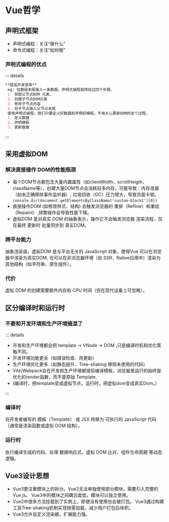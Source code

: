 # Vue哲学

## 声明式框架

* 声明式编程：关注“做什么”
* 命令式编程：关注“如何做”

### 声明式编程的优点

::: details

```md
**提高开发效率**
 eg: 往数组末尾插入一条数据，声明式编程就得经过四个步骤。
 1. 获取父节点DOM 元素。
 2. 创建子节点DOM元素
 3. 修改子节点内容
 4. 将子节点插入父节点末尾
 使用声明式编程，我们只要定义好数据和声明好模板，不用关心更新DOM的这个过程。
 1. 定义数据 
 2. 声明模板 
 3. 更新数据
```

:::


## 采用虚拟DOM

### 解决直接操作 DOM的性能瓶颈

* 每个DOM节点都包含大量内置属性（如clientWidth、scrollHeigth、className等），创建大量DOM节点会消耗较多内存，可能导致：内存泄漏（如未正确移除事件监听器）; 垃圾回收（GC）压力增大，导致页面卡顿。
`console.dir(document.getElementsByClassName('custom-block1')[0])`
* 直接操作DOM (如修改样式、结构) 会触发浏览器的 重排（Reflow）和重绘（Repaint）,频繁操作会导致性能下降。
* 虚拟DOM 是对真实 DOM 的抽象表示，操作它不会触发浏览器 渲染流程，仅在最终 更新时 批量同步到 真实DOM。

### 跨平台能力

抽象渲染层。虚拟DOM 是与平台无关的 JavaScript 对象，使得Vue 可以在浏览器中渲染为真实DOM,
也可以在非浏览器环境（如 SSR、Native应用中）渲染为 其他结构（如字符串、原生组件）。

### 代价

虚拟 DOM 的创建需要额外内存和 CPU 时间（但在现代设备上可忽略）。

## 区分编译时和运行时

### 不要和开发环境和生产环境搞混了

::: details

* 开发和生产环境都会把 template -> VNode -> DOM ,只是编译时机和优化策略不同。
* 开发环境功能更全（如错误检查、热更新）
* 生产环境优化更多（如静态提升、Tree-shaking 移除未使用的代码）
* Vite/Webpack会在开发和生产环境都提前编译模板，浏览器里运行的始终是优化的render函数，而不是原始 Template.
* (编译时，把template变成虚拟节点，运行时，把虚拟dom变成真实Dom。)

:::

### 编译时

将开发者编写的 模板（Template） 或 JSX 转换为 可执行的 JavaScript 代码（通常是渲染函数或虚拟 DOM 结构）。

### 运行时

执行编译生成的代码，处理 数据响应式、虚拟 DOM 比对、组件生命周期 等动态逻辑。

## Vue3设计思想

* Vue3更注重模块上的拆分。Vue2无法单独使用部分模块，需要引入完整的Vue.js。 Vue3中的模块之间耦合度低，模块可以独立使用。
* Vue2中很多方法挂载到了实例上，即便没有使用也会被打包。 Vue3通过构建工具Tree-shaking机制实现按需加载，减少用户打包后体积。
* Vue3允许自定义渲染器，扩展能力强。